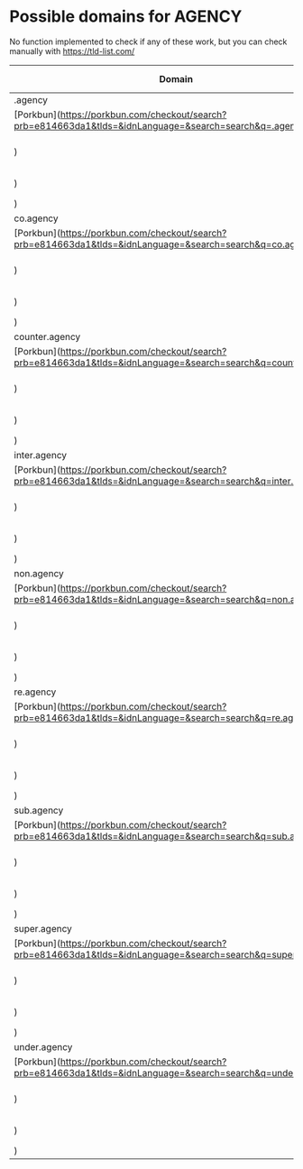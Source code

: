# Possible domains for AGENCY

No function implemented to check if any of these work, but you can check manually with https://tld-list.com/

| Domain | Porkbun | NameCheap | Google Domains |
|---|---|---|---|
| .agency | [Porkbun](https://porkbun.com/checkout/search?prb=e814663da1&tlds=&idnLanguage=&search=search&q=.agency) | [Namecheap](https://www.namecheap.com/domains/registration/results/?domain=.agency) | [Google](https://domains.google.com/registrar/search?searchTerm=.agency) |
| co.agency | [Porkbun](https://porkbun.com/checkout/search?prb=e814663da1&tlds=&idnLanguage=&search=search&q=co.agency) | [Namecheap](https://www.namecheap.com/domains/registration/results/?domain=co.agency) | [Google](https://domains.google.com/registrar/search?searchTerm=co.agency) |
| counter.agency | [Porkbun](https://porkbun.com/checkout/search?prb=e814663da1&tlds=&idnLanguage=&search=search&q=counter.agency) | [Namecheap](https://www.namecheap.com/domains/registration/results/?domain=counter.agency) | [Google](https://domains.google.com/registrar/search?searchTerm=counter.agency) |
| inter.agency | [Porkbun](https://porkbun.com/checkout/search?prb=e814663da1&tlds=&idnLanguage=&search=search&q=inter.agency) | [Namecheap](https://www.namecheap.com/domains/registration/results/?domain=inter.agency) | [Google](https://domains.google.com/registrar/search?searchTerm=inter.agency) |
| non.agency | [Porkbun](https://porkbun.com/checkout/search?prb=e814663da1&tlds=&idnLanguage=&search=search&q=non.agency) | [Namecheap](https://www.namecheap.com/domains/registration/results/?domain=non.agency) | [Google](https://domains.google.com/registrar/search?searchTerm=non.agency) |
| re.agency | [Porkbun](https://porkbun.com/checkout/search?prb=e814663da1&tlds=&idnLanguage=&search=search&q=re.agency) | [Namecheap](https://www.namecheap.com/domains/registration/results/?domain=re.agency) | [Google](https://domains.google.com/registrar/search?searchTerm=re.agency) |
| sub.agency | [Porkbun](https://porkbun.com/checkout/search?prb=e814663da1&tlds=&idnLanguage=&search=search&q=sub.agency) | [Namecheap](https://www.namecheap.com/domains/registration/results/?domain=sub.agency) | [Google](https://domains.google.com/registrar/search?searchTerm=sub.agency) |
| super.agency | [Porkbun](https://porkbun.com/checkout/search?prb=e814663da1&tlds=&idnLanguage=&search=search&q=super.agency) | [Namecheap](https://www.namecheap.com/domains/registration/results/?domain=super.agency) | [Google](https://domains.google.com/registrar/search?searchTerm=super.agency) |
| under.agency | [Porkbun](https://porkbun.com/checkout/search?prb=e814663da1&tlds=&idnLanguage=&search=search&q=under.agency) | [Namecheap](https://www.namecheap.com/domains/registration/results/?domain=under.agency) | [Google](https://domains.google.com/registrar/search?searchTerm=under.agency) |
